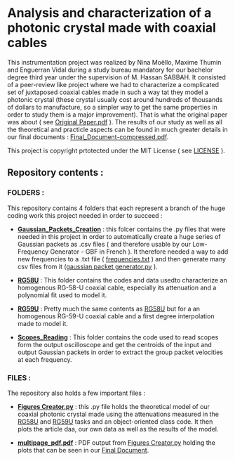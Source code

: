 # Analysis and characterization of a photonic crystal made with coaxial cables

This instrumentation project was realized by Nina Moëllo, Maxime Thumin and Enguerran Vidal during a study bureau mandatory for our bachelor degree third year under the supervision of M. Hassan SABBAH. It consisted of a peer-review like project where we had to characterize a complicated set of juxtaposed coaxial cables made in such a way tat they model a photonic crystal (these crystal usually cost around hundreds of thousands of dollars to manufacture, so a simpler way to get the same properties in order to study them is a major improvement). That is what the original paper was about ( see [Original Paper.pdf](https://github.com/EnguerranVidal/Photonic-Coaxial-Crystal-Study/blob/main/Original%20Paper.pdf) ). The results of our study as well as all the theoretical and practicle aspects can be found in much greater details in our final documents : [Final_Document-compressed.pdf](https://github.com/EnguerranVidal/Photonic-Coaxial-Crystal-Study/blob/main/Final_Document-compressed.pdf).

This project is copyright prtotected under the MIT License ( see [LICENSE](https://github.com/EnguerranVidal/Photonic-Coaxial-Crystal-Study/blob/main/LICENSE) ).

## Repository contents :

### FOLDERS :
This repository contains 4 folders that each represent a branch of the huge coding work this project needed in order to succeed :

- **[Gaussian_Packets_Creation](https://github.com/EnguerranVidal/Photonic-Coaxial-Crystal-Study/tree/main/Gaussian_Packets_Creation)** : this folcer contains the .py files that were needed in this project in order to automatically create a huge series of Gaussian packets as .csv files ( and therefore usable by our Low-Frequency Generator - GBF in French ). It therefore needed a way to add new frequencies to a .txt file ( [frequencies.txt](https://github.com/EnguerranVidal/Photonic-Coaxial-Crystal-Study/blob/main/Gaussian_Packets_Creation/frequencies.txt) ) and then generate many csv files from it ([gaussian packet generator.py](https://github.com/EnguerranVidal/Photonic-Coaxial-Crystal-Study/blob/main/Gaussian_Packets_Creation/gaussian%20packet%20generator.py) ).

- **[RG58U](https://github.com/EnguerranVidal/Photonic-Coaxial-Crystal-Study/tree/main/RG58U)** : This folder contains the codes and data usedto characterize an homogenous RG-58-U coaxial cable, especially its attenuation and a polynomial fit used to model it.

- **[RG59U](https://github.com/EnguerranVidal/Photonic-Coaxial-Crystal-Study/tree/main/RG59U)** : Pretty much the same contents as [RG58U](https://github.com/EnguerranVidal/Photonic-Coaxial-Crystal-Study/tree/main/RG58U) but for a an homogenous RG-59-U coaxial cable and a first degree interpolation made to model it.

- **[Scopes_Reading](https://github.com/EnguerranVidal/Photonic-Coaxial-Crystal-Study/tree/main/Scopes_Reading)** : This folder contains the code used to read scopes form the output oscilloscope and get the centroids of the input and output Gaussian packets in order to extract the group packet velocities at each frequency.

### FILES :
The repository also holds a few important files :

- **[Figures Creator.py](https://github.com/EnguerranVidal/Photonic-Coaxial-Crystal-Study/blob/main/Figures%20Creator.py)** : this .py file holds the theoretical model of our coaxial photonic crystal made using the attenuations measured in the [RG58U](https://github.com/EnguerranVidal/Photonic-Coaxial-Crystal-Study/tree/main/RG58U) and [RG59U](https://github.com/EnguerranVidal/Photonic-Coaxial-Crystal-Study/tree/main/RG59U) tasks and an object-oriented class code. It then plots the article daa, our own data as well as the results of the model.


- **[multipage_pdf.pdf](https://github.com/EnguerranVidal/Photonic-Coaxial-Crystal-Study/blob/main/multipage_pdf.pdf)** : PDF output from [Figures Creator.py](https://github.com/EnguerranVidal/Photonic-Coaxial-Crystal-Study/blob/main/Figures%20Creator.py) holding the plots that can be seen in our [Final Document](https://github.com/EnguerranVidal/Photonic-Coaxial-Crystal-Study/blob/main/Final_Document-compressed.pdf).




